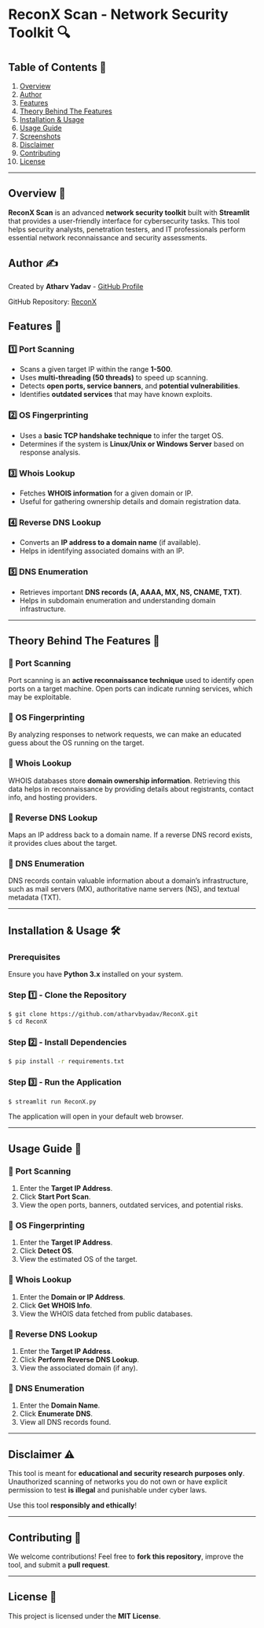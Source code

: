 # ReconX Scan - Network Security Toolkit 🔍

## Table of Contents 📑
1. [Overview](#overview-)
2. [Author](#author-)
3. [Features](#features-)
4. [Theory Behind The Features](#theory-behind-the-features-)
5. [Installation & Usage](#installation--usage-)
6. [Usage Guide](#usage-guide-)
7. [Screenshots](#screenshots-)
8. [Disclaimer](#disclaimer-)
9. [Contributing](#contributing-)
10. [License](#license-)

---

## Overview 📌
**ReconX Scan** is an advanced **network security toolkit** built with **Streamlit** that provides a user-friendly interface for cybersecurity tasks. This tool helps security analysts, penetration testers, and IT professionals perform essential network reconnaissance and security assessments.

## Author ✍️
Created by **Atharv Yadav** - [GitHub Profile](https://github.com/atharvbyadav)

GitHub Repository: [ReconX](https://github.com/atharvbyadav/ReconX)

## Features 🚀
### 1️⃣ **Port Scanning**
- Scans a given target IP within the range **1-500**.
- Uses **multi-threading (50 threads)** to speed up scanning.
- Detects **open ports, service banners**, and **potential vulnerabilities**.
- Identifies **outdated services** that may have known exploits.

### 2️⃣ **OS Fingerprinting**
- Uses a **basic TCP handshake technique** to infer the target OS.
- Determines if the system is **Linux/Unix or Windows Server** based on response analysis.

### 3️⃣ **Whois Lookup**
- Fetches **WHOIS information** for a given domain or IP.
- Useful for gathering ownership details and domain registration data.

### 4️⃣ **Reverse DNS Lookup**
- Converts an **IP address to a domain name** (if available).
- Helps in identifying associated domains with an IP.

### 5️⃣ **DNS Enumeration**
- Retrieves important **DNS records (A, AAAA, MX, NS, CNAME, TXT)**.
- Helps in subdomain enumeration and understanding domain infrastructure.

---
## Theory Behind The Features 🧠
### 🔹 Port Scanning
Port scanning is an **active reconnaissance technique** used to identify open ports on a target machine. Open ports can indicate running services, which may be exploitable.

### 🔹 OS Fingerprinting
By analyzing responses to network requests, we can make an educated guess about the OS running on the target.

### 🔹 Whois Lookup
WHOIS databases store **domain ownership information**. Retrieving this data helps in reconnaissance by providing details about registrants, contact info, and hosting providers.

### 🔹 Reverse DNS Lookup
Maps an IP address back to a domain name. If a reverse DNS record exists, it provides clues about the target.

### 🔹 DNS Enumeration
DNS records contain valuable information about a domain’s infrastructure, such as mail servers (MX), authoritative name servers (NS), and textual metadata (TXT).

---
## Installation & Usage 🛠️

### Prerequisites
Ensure you have **Python 3.x** installed on your system.

### Step 1️⃣ - Clone the Repository
```sh
$ git clone https://github.com/atharvbyadav/ReconX.git
$ cd ReconX
```

### Step 2️⃣ - Install Dependencies
```sh
$ pip install -r requirements.txt
```

### Step 3️⃣ - Run the Application
```sh
$ streamlit run ReconX.py
```

The application will open in your default web browser.

---
## Usage Guide 📖

### 🔸 **Port Scanning**
1. Enter the **Target IP Address**.
2. Click **Start Port Scan**.
3. View the open ports, banners, outdated services, and potential risks.

### 🔸 **OS Fingerprinting**
1. Enter the **Target IP Address**.
2. Click **Detect OS**.
3. View the estimated OS of the target.

### 🔸 **Whois Lookup**
1. Enter the **Domain or IP Address**.
2. Click **Get WHOIS Info**.
3. View the WHOIS data fetched from public databases.

### 🔸 **Reverse DNS Lookup**
1. Enter the **Target IP Address**.
2. Click **Perform Reverse DNS Lookup**.
3. View the associated domain (if any).

### 🔸 **DNS Enumeration**
1. Enter the **Domain Name**.
2. Click **Enumerate DNS**.
3. View all DNS records found.

---
## Disclaimer ⚠️
This tool is meant for **educational and security research purposes only**. Unauthorized scanning of networks you do not own or have explicit permission to test **is illegal** and punishable under cyber laws.

Use this tool **responsibly and ethically**!

---
## Contributing 🤝
We welcome contributions! Feel free to **fork this repository**, improve the tool, and submit a **pull request**.

---
## License 📜
This project is licensed under the **MIT License**.

